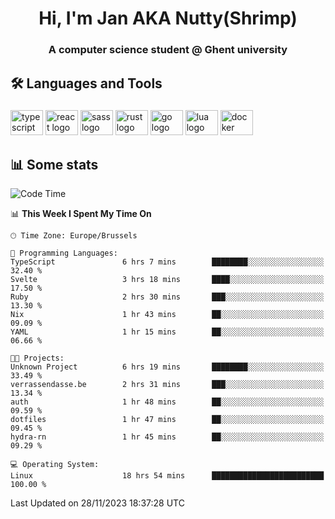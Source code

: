 <h1 align="center">Hi, I'm Jan AKA Nutty(Shrimp)</h1>
<h3 align="center">A computer science student @ Ghent university</h3>

<h2 align="left">🛠️ Languages and Tools</h2>

###

<div align="left">
  <img src="https://cdn.jsdelivr.net/gh/devicons/devicon/icons/typescript/typescript-original.svg" height="40" width="52" alt="typescript logo"  />
  <img src="https://cdn.jsdelivr.net/gh/devicons/devicon/icons/react/react-original.svg" height="40" width="52" alt="react logo"  />
  <img src="https://cdn.jsdelivr.net/gh/devicons/devicon/icons/sass/sass-original.svg" height="40" width="52" alt="sass logo"  />
  <img src="https://cdn.jsdelivr.net/gh/devicons/devicon/icons/rust/rust-plain.svg" height="40" width="52" alt="rust logo"  />
  <img src="https://cdn.jsdelivr.net/gh/devicons/devicon/icons/go/go-original.svg" height="40" width="52" alt="go logo"  />
  <img src="https://cdn.jsdelivr.net/gh/devicons/devicon/icons/lua/lua-original.svg" height="40" width="52" alt="lua logo"  />
  <img src="https://cdn.jsdelivr.net/gh/devicons/devicon/icons/docker/docker-original.svg" height="40" width="52" alt="docker logo"  />
</div>

<h2>📊 Some stats</h2>

<!--START_SECTION:waka-->
![Code Time](http://img.shields.io/badge/Code%20Time-3%2C948%20hrs%2021%20mins-blue)

📊 **This Week I Spent My Time On** 

```text
🕑︎ Time Zone: Europe/Brussels

💬 Programming Languages: 
TypeScript               6 hrs 7 mins        ████████░░░░░░░░░░░░░░░░░   32.40 % 
Svelte                   3 hrs 18 mins       ████░░░░░░░░░░░░░░░░░░░░░   17.50 % 
Ruby                     2 hrs 30 mins       ███░░░░░░░░░░░░░░░░░░░░░░   13.30 % 
Nix                      1 hr 43 mins        ██░░░░░░░░░░░░░░░░░░░░░░░   09.09 % 
YAML                     1 hr 15 mins        ██░░░░░░░░░░░░░░░░░░░░░░░   06.66 % 

🐱‍💻 Projects: 
Unknown Project          6 hrs 19 mins       ████████░░░░░░░░░░░░░░░░░   33.49 % 
verrassendasse.be        2 hrs 31 mins       ███░░░░░░░░░░░░░░░░░░░░░░   13.34 % 
auth                     1 hr 48 mins        ██░░░░░░░░░░░░░░░░░░░░░░░   09.59 % 
dotfiles                 1 hr 47 mins        ██░░░░░░░░░░░░░░░░░░░░░░░   09.45 % 
hydra-rn                 1 hr 45 mins        ██░░░░░░░░░░░░░░░░░░░░░░░   09.29 % 

💻 Operating System: 
Linux                    18 hrs 54 mins      █████████████████████████   100.00 % 
```


 Last Updated on 28/11/2023 18:37:28 UTC
<!--END_SECTION:waka-->
